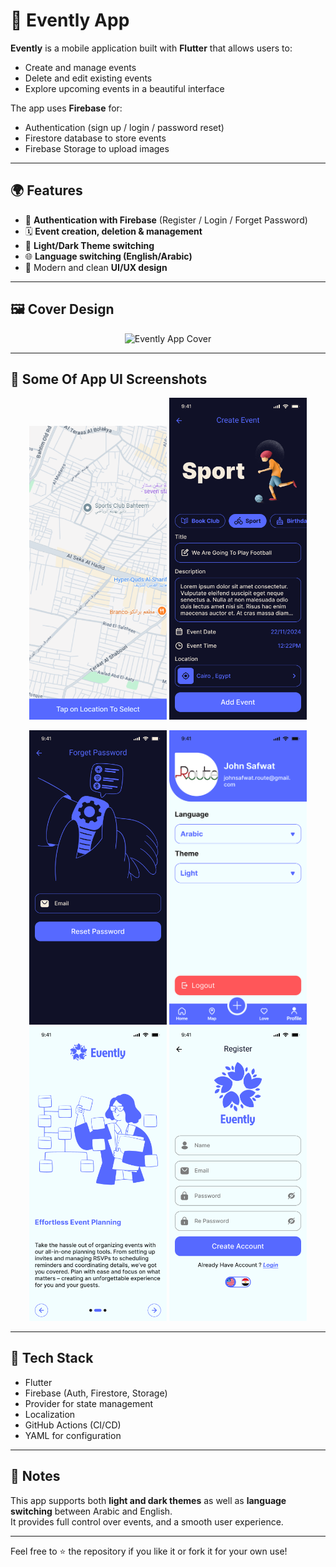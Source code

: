 # 📅 Evently App

**Evently** is a mobile application built with **Flutter** that allows users to:
- Create and manage events
- Delete and edit existing events
- Explore upcoming events in a beautiful interface

The app uses **Firebase** for:
- Authentication (sign up / login / password reset)
- Firestore database to store events
- Firebase Storage to upload images

---

## 🌍 Features
- 🔐 **Authentication with Firebase** (Register / Login / Forget Password)
- 🗓️ **Event creation, deletion & management**
- 🎨 **Light/Dark Theme switching**
- 🌐 **Language switching (English/Arabic)**
- 📱 Modern and clean **UI/UX design**

---

## 🖼️ Cover Design

<p align="center">
  <img src="assets/Cover.png" alt="Evently App Cover" width="600"/>
</p>

---

## 🎨 Some Of App UI Screenshots

<p align="center">
  <img src="assets/Create%20Event%20(1).png" alt="Create Event 1" width="220"/>
  <img src="assets/Create%20Event.png" alt="Create Event" width="220"/>
</p>

<p align="center">
  <img src="assets/Forget%20Password%20Light.png" alt="Forget Password" width="220"/>
  <img src="assets/Home%20Screen%20-%20Progile%20Tab%402x.png" alt="Home Profile Tab" width="220"/>
  <img src="assets/Onboarding%20Light.png" alt="Onboarding" width="220"/>
  <img src="assets/Registr%20Light.png" alt="Register Light" width="220"/>
</p>

---

## 🚀 Tech Stack
- Flutter
- Firebase (Auth, Firestore, Storage)
- Provider for state management
- Localization
- GitHub Actions (CI/CD)
- YAML for configuration

---

## 📌 Notes
This app supports both **light and dark themes** as well as **language switching** between Arabic and English.  
It provides full control over events, and a smooth user experience.

---

Feel free to ⭐ the repository if you like it or fork it for your own use!

